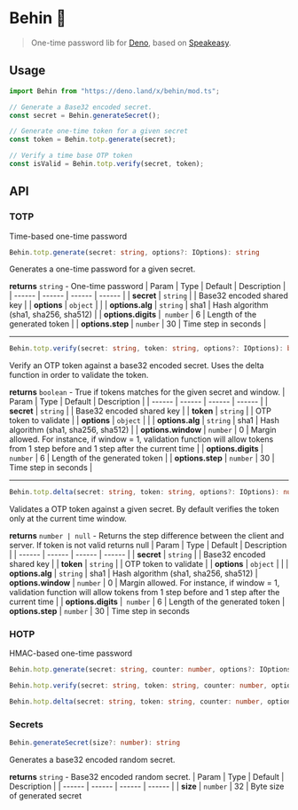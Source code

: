 # Behin 🦕

> One-time password lib for [Deno](http://deno.land), based on [Speakeasy](https://www.npmjs.com/package/speakeasy).

## Usage
```ts
import Behin from "https://deno.land/x/behin/mod.ts";

// Generate a Base32 encoded secret.
const secret = Behin.generateSecret();

// Generate one-time token for a given secret
const token = Behin.totp.generate(secret);

// Verify a time base OTP token
const isValid = Behin.totp.verify(secret, token);
```

## API

### TOTP
Time-based one-time password

```ts
Behin.totp.generate(secret: string, options?: IOptions): string
```
Generates a one-time password for a given secret. 

**returns** `string` - One-time password
| Param | Type | Default | Description |
| ------ | ------ | ------ | ------ |
| **secret** | `string` |  |  Base32 encoded shared key |
| **options** | `object` |  | 
| **options.alg** | `string` | sha1 | Hash algorithm (sha1, sha256, sha512) |
| **options.digits** |` number` | 6 | Length of the generated token |
| **options.step** | `number` | 30 | Time step in seconds |

-------
```ts
Behin.totp.verify(secret: string, token: string, options?: IOptions): boolean
```
Verify an OTP token against a base32 encoded secret. Uses the delta function in order to validate the token.

**returns** `boolean` - True if tokens matches for the given secret and window.
| Param | Type | Default | Description |
| ------ | ------ | ------ | ------ |
| **secret** | `string` |  |  Base32 encoded shared key |
| **token** | `string` |  |  OTP token to validate |
| **options** | `object` |  | 
| **options.alg** | `string` | sha1 | Hash algorithm (sha1, sha256, sha512) |
| **options.window** | `number` | 0 | Margin allowed. For instance, if window = 1, validation function will allow tokens from 1 step before and 1 step after the current time |
| **options.digits** |` number` | 6 | Length of the generated token |
| **options.step** | `number` | 30 | Time step in seconds |


--------
```ts
Behin.totp.delta(secret: string, token: string, options?: IOptions): number | null
```
Validates a OTP token against a given secret. By default verifies the token only at the current time window. 

**returns** `number | null` - Returns the step difference between the client and server. If token is not valid returns null 
| Param | Type | Default | Description |
| ------ | ------ | ------ | ------ |
| **secret** | `string` |  |  Base32 encoded shared key |
| **token** | `string` |  |  OTP token to validate |
| **options** | `object` |  | 
| **options.alg** | `string` | sha1 | Hash algorithm (sha1, sha256, sha512)
| **options.window** | `number` | 0 | Margin allowed. For instance, if window = 1, validation function will allow tokens from 1 step before and 1 step after the current time |
| **options.digits** |` number` | 6 | Length of the generated token
| **options.step** | `number` | 30 | Time step in seconds

### HOTP
HMAC-based one-time password
```ts
Behin.hotp.generate(secret: string, counter: number, options?: IOptions): string
```
```ts
Behin.hotp.verify(secret: string, token: string, counter: number, options?: IOptions): boolean
```
```ts
Behin.hotp.delta(secret: string, token: string, counter: number, options?: IOptions): number | null
```

### Secrets
```ts
Behin.generateSecret(size?: number): string
```
Generates a base32 encoded random secret.

**returns** `string` - Base32 encoded random secret.
| Param | Type | Default | Description |
| ------ | ------ | ------ | ------ |
| **size** | `number` | 32 | Byte size of generated secret


